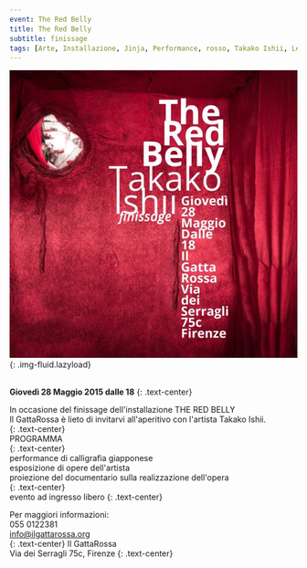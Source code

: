 ```yaml
---
event: The Red Belly
title: The Red Belly
subtitle: finissage
tags: [Arte, Installazione, Jinja, Performance, rosso, Takako Ishii, Leonardo Magnani, Giappone]
---
```

![The Red Belly Finissage promo flyer](/assets/images/trb_finissage.jpg){: .img-fluid.lazyload}
<br />
<br />

**Giovedì 28 Maggio 2015 dalle 18**
{: .text-center}

In occasione del finissage dell'installazione THE RED BELLY  
Il GattaRossa è lieto di invitarvi all'aperitivo con l'artista Takako Ishii.  
{: .text-center}  
PROGRAMMA  
{: .text-center}  
performance di calligrafia giapponese  
esposizione di opere dell'artista  
proiezione del documentario sulla realizzazione dell'opera  
{: .text-center}  
evento ad ingresso libero
{: .text-center}
<br />   

Per maggiori informazioni:  
055 0122381  
[info@ilgattarossa.org](https://web.archive.org/web/20150801164940/mailto:info@ilgattarossa.org)  
{: .text-center}
Il GattaRossa  
Via dei Serragli 75c, Firenze
{: .text-center}
